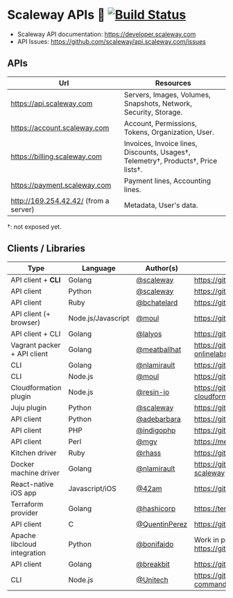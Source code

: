 # Scaleway APIs :pencil: [![Build Status](https://travis-ci.org/scaleway/api.scaleway.com.svg?branch=master)](https://travis-ci.org/scaleway/api.scaleway.com)

* Scaleway API documentation: https://developer.scaleway.com
* API Issues: https://github.com/scaleway/api.scaleway.com/issues

## APIs

Url                                   | Resources
--------------------------------------|--------------------------------------------------------------------
https://api.scaleway.com              | Servers, Images, Volumes, Snapshots, Network, Security, Storage.
https://account.scaleway.com          | Account, Permissions, Tokens, Organization, User.
https://billing.scaleway.com          | Invoices, Invoice lines, Discounts, Usages†, Telemetry†, Products†, Price lists†.
https://payment.scaleway.com          | Payment lines, Accounting lines.
http://169.254.42.42/ (from a server) | Metadata, User's data.

†: not exposed yet.

## Clients / Libraries

Type                        |  Language          | Author(s)                                        | URL
----------------------------|--------------------|--------------------------------------------------|---------------
API client + **CLI**        | Golang             | [@scaleway](https://github.com/scaleway)         | https://github.com/scaleway/scaleway-cli
API client                  | Python             | [@scaleway](https://github.com/scaleway)         | https://github.com/scaleway/python-scaleway
API client                  | Ruby               | [@bchatelard](https://github.com/bchatelard)     | https://github.com/bchatelard/scaleway-ruby
API client (+ browser)      | Node.js/Javascript | [@moul](https://github.com/moul)                 | https://github.com/moul/node-scaleway
API client + CLI            | Golang             | [@lalyos](https://github.com/lalyos)             | https://github.com/lalyos/onlabs
Vagrant packer + API client | Golang             | [@meatballhat](https://github.com/meatballhat)   | https://github.com/meatballhat/packer-builder-onlinelabs/
CLI                         | Golang             | [@nlamirault](https://github.com/nlamirault)     | https://github.com/nlamirault/go-scaleway
CLI                         | Node.js            | [@moul](https://github.com/moul)                 | https://github.com/moul/scaleway-cli-node
Cloudformation plugin       | Node.js            | [@resin-io](https://github.com/resin-io)         | https://github.com/resin-io/onlinelabs-cloudformation
Juju plugin                 | Python             | [@scaleway](https://github.com/scaleway)         | https://github.com/scaleway/juju-scaleway
API client                  | Python             | [@adebarbara](https://github.com/adebarbara)     | https://github.com/adebarbara/olpy
API client                  | PHP                | [@indigophp](https://github.com/indigophp)       | https://github.com/indigophp/scaleway
API client                  | Perl               | [@mgv](https://github.com/mgv)                   | https://metacpan.org/pod/WebService::Scaleway
Kitchen driver              | Ruby               | [@rhass](https://github.com/rhass)               | https://github.com/rhass/kitchen-scaleway
Docker machine driver       | Golang             | [@nlamirault](https://github.com/nlamirault)     | https://github.com/nlamirault/docker-machine-scaleway
React-native iOS app        | Javascript/iOS     | [@42am](https://github.com/42am)                 | https://github.com/42am/scaleway-ios
Terraform provider          | Golang             | [@hashicorp](https://github.com/hashicorp)       | https://terraform.io/docs/providers/scaleway/
API client                  | C                  | [@QuentinPerez](https://github.com/QuentinPerez) | https://github.com/QuentinPerez/C-Scaleway
Apache libcloud integration | Python             | [@bonifaido](https://github.com/bonifaido)       | Work in progree at: https://github.com/apache/libcloud/pull/777
API client                  | Golang             | [@breakbit](https://github.com/breakbit)         | https://github.com/breakbit/scaleway
CLI                         | Node.js            | [@Unitech](https://github.com/Unitech)           | https://github.com/Unitech/scaleway-commander
